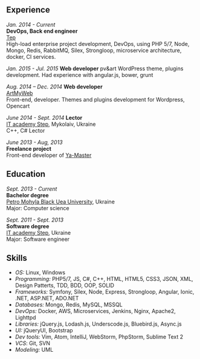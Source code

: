 ## Experience

*Jan. 2014 - Current*  
**DevOps, Back end engineer**  
[Tep](http://tep.io/)  
High-load enterprise project development, DevOps, using PHP 5/7, Node, Mongo, Redis, RabbitMQ, Silex, Strongloop, microservice architecture, docker, CI services.

*Jan. 2015 - Jul. 2015*
**Web developer**
pv&art
WordPress theme, plugins development.
Had experience with angular.js, bower, grunt

*Aug. 2014 – Dec. 2014*
**Web developer**  
[ArtMyWeb](http://artmyweb.com/)  
Front-end, developer. Themes and plugins development for Wordpress, Opencart  

*June 2014 - Sept. 2014*
**Lector**  
[IT academy Step](http://itstep.org/), Mykolaiv, Ukraine  
C++, C# Lector  

*June 2013 - Aug, 2013*  
**Freelance project**  
Front-end developer of [Ya-Master](http://ya-master.com.ua/)  

## Education
*Sept. 2013 - Current*  
**Bachelor degree**  
[Petro Mohyla Black Uea University](http://chdu.edu.ua/), Ukraine  
Major: Computer science  

*Sept. 2011 - Sept. 2013*  
**Software degree**  
[IT academy Step](http://itstep.org/), Ukraine  
Major: Software engineer  

## Skills
* *OS:* Linux, Windows
* *Programming:* PHP5/7, JS, C#, C++, HTML, HTML5, CSS3, JSON, XML, Design Patterts, TDD, BDD, OOP, SOLID
* *Frameworks:* Symfony, Silex, Node, Express, Strongloop, Angular, Ionic, .NET, ASP.NET, ADO.NET
* *Databases:* Mongo, Redis, MySQL, MSSQL
* *DevOps:* Docker, AWS, Microservices, Jenkins, Nginx, Apache2, Lighttpd
* *Libraries:* jQuery.js, Lodash.js, Underscode.js, Bluebird.js, Async.js
* *UI:* jQueryUI, Bootstrap
* *Dev tools:* Vim, Atom, IntelliJ, WebStorm, PhpStorm, Sublime Text 2
* *VCS*: Git, SVN
* *Modeling:* UML

